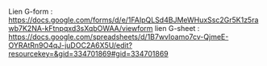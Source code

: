 Lien G-form : https://docs.google.com/forms/d/e/1FAIpQLSd4BJMeWHuxSsc2Gr5K1z5rawb7K2NA-kFtnpqxd3sXqbOWAA/viewform
lien G-sheet : https://docs.google.com/spreadsheets/d/1B7wvIoamo7cv-QjmeE-OYRAtRn9O4qJ-juDOC2A6X5U/edit?resourcekey=&gid=334701869#gid=334701869
